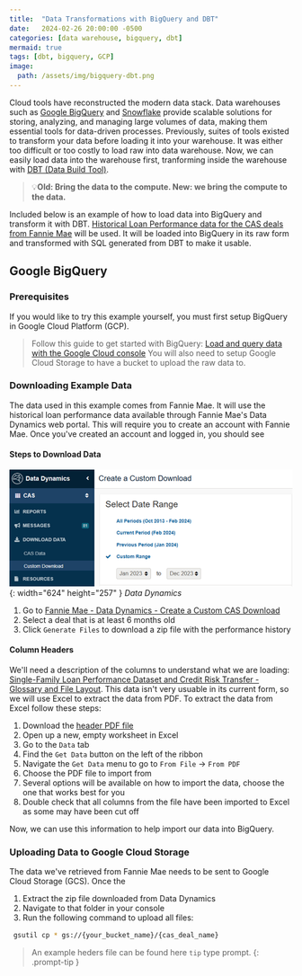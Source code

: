 ```yaml
---
title:  "Data Transformations with BigQuery and DBT"
date:   2024-02-26 20:00:00 -0500
categories: [data warehouse, bigquery, dbt]
mermaid: true
tags: [dbt, bigquery, GCP]
image:
  path: /assets/img/bigquery-dbt.png
---
```


Cloud tools have reconstructed the modern data stack.  Data warehouses such as [Google BigQuery](https://cloud.google.com/bigquery) and [Snowflake](https://www.snowflake.com/en/) provide scalable solutions for storing, analyzing, and managing large volumes of data, making them essential tools for data-driven processes.  Previously, suites of tools existed to transform your data before loading it into your warehouse.  It was either too difficult or too costly to load raw into data warehouse.  Now, we can easily load data into the warehouse first, tranforming inside the warehouse with [DBT (Data Build Tool)](https://www.getdbt.com/product/what-is-dbt).

> 💡**Old: Bring the data to the compute.  New: we bring the compute to the data.**

Included below is an example of how to load data into BigQuery and transform it with DBT.  [Historical Loan Performance data for the CAS deals from Fannie Mae](https://capitalmarkets.fanniemae.com/credit-risk-transfer/single-family-credit-risk-transfer/connecticut-avenue-securities) will be used.  It will be loaded into BigQuery in its raw form and transformed with SQL generated from DBT to make it usable.

## Google BigQuery
### Prerequisites
If you would like to try this example yourself, you must first setup BigQuery in Google Cloud Platform (GCP).
> Follow this guide to get started with BigQuery: [Load and query data with the Google Cloud console](https://cloud.google.com/bigquery/docs/quickstarts/load-data-console)
You will also need to setup Google Cloud Storage to have a bucket to upload the raw data to.

### Downloading Example Data

The data used in this example comes from Fannie Mae.  It will use the historical loan performance data available through Fannie Mae's Data Dynamics web portal.  This will require you to create an account with Fannie Mae.  Once you've created an account and logged in, you should see 

#### Steps to Download Data
![Fannie Mae Download](/assets/img/2024-02-26-FannieMaeDataDynamics.png){: width="624" height="257" }
_Data Dynamics_
1. Go to [Fannie Mae - Data Dynamics - Create a Custom CAS Download](https://datadynamics.fanniemae.com/data-dynamics/#/slicer/CAS)
2. Select a deal that is at least 6 months old
3. Click `Generate Files` to download a zip file with the performance history

#### Column Headers
We'll need a description of the columns to understand what we are loading: [Single-Family Loan Performance Dataset and Credit Risk Transfer - Glossary and File Layout](https://capitalmarkets.fanniemae.com/media/6931/display).  This data isn't very usuable in its current form, so we will use Excel to extract the data from PDF.  To extract the data from Excel follow these steps:
1. Download the [header PDF file](https://capitalmarkets.fanniemae.com/media/6931/display)
2. Open up a new, empty worksheet in Excel
3. Go to the `Data` tab
4. Find the `Get Data` button on the left of the ribbon
5. Navigate the `Get Data` menu to go to `From File` -> `From PDF`
6. Choose the PDF file to import from
7. Several options will be available on how to import the data, choose the one that works best for you
8. Double check that all columns from the file have been imported to Excel as some may have been cut off

Now, we can use this information to help import our data into BigQuery.


### Uploading Data to Google Cloud Storage
The data we've retrieved from Fannie Mae needs to be sent to Google Cloud Storage (GCS).  Once the 
1. Extract the zip file downloaded from Data Dynamics
2. Navigate to that folder in your console
3. Run the following command to upload all files:
```bash
 gsutil cp * gs://{your_bucket_name}/{cas_deal_name}
```





> An example heders file can be found here `tip` type prompt.
{: .prompt-tip }